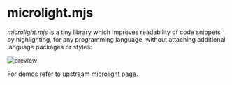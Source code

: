 microlight.mjs
=============

*microlight.mjs* is a tiny library which improves readability of code snippets by highlighting, for any programming language, without attaching additional language packages or styles:

![preview](https://asvd.github.io/microlight/microlight-preview-big.png)

For demos refer to upstream [microlight page](https://asvd.github.io/microlight).
